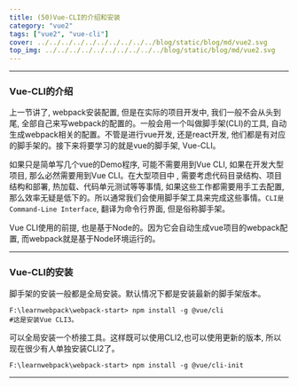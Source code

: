 ```yaml
---
title: (50)Vue-CLI的介绍和安装
category: "vue2"
tags: ["vue2", "vue-cli"]
cover: ../../../../../../../../../../blog/static/blog/md/vue2.svg
top_img: ../../../../../../../../../../blog/static/blog/md/vue2.svg
---
```


***

### Vue-CLI的介绍

上一节讲了, webpack安装配置, 但是在实际的项目开发中, 我们一般不会从头到尾, 全部自己来写webpack的配置的。一般会用一个叫做脚手架(CLI)的工具, 自动生成webpack相关的配置。不管是进行vue开发, 还是react开发, 他们都是有对应的脚手架的。接下来将要学习的就是vue的脚手架, Vue-CLI。

如果只是简单写几个vue的Demo程序, 可能不需要用到Vue CLI, 如果在开发大型项目, 那么必然需要用到Vue CLI。在大型项目中 , 需要考虑代码目录结构、项目结构和部署, 热加载、代码单元测试等等事情, 如果这些工作都需要用手工去配置, 那么效率无疑是低下的。所以通常我们会使用脚手架工具来完成这些事情。`CLI是Command-Line Interface`, 翻译为命令行界面, 但是俗称脚手架。


Vue CLI使用的前提, 也是基于Node的。因为它会自动生成vue项目的webpack配置, 而webpack就是基于Node环境运行的。

***

### Vue-CLI的安装

脚手架的安装一般都是全局安装。默认情况下都是安装最新的脚手架版本。


    F:\learnwebpack\webpack-start> npm install -g @vue/cli
    #这是安装Vue CLI3。

可以全局安装一个桥接工具。这样既可以使用CLI2,也可以使用更新的版本, 所以现在很少有人单独安装CLI2了。


    F:\learnwebpack\webpack-start> npm install -g @vue/cli-init


***